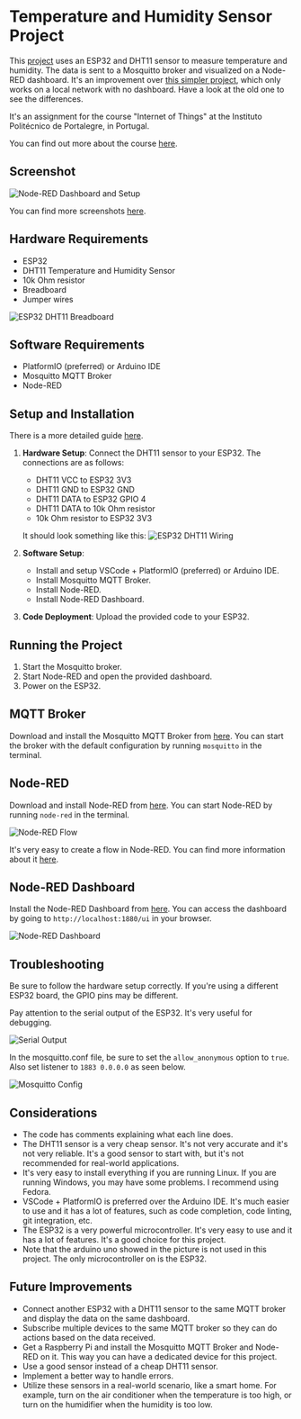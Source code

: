 # Temperature and Humidity Sensor Project

This [project](https://github.com/joaoalexarruda/esp32_dht11_mosquito_node-red) uses an ESP32 and DHT11 sensor to measure temperature and humidity. The data is sent to a Mosquitto broker and visualized on a Node-RED dashboard. It's an improvement over [this simpler project](https://github.com/joaoalexarruda/esp32_dht11_webserver_mqtt), which only works on a local network with no dashboard. Have a look at the old one to see the differences.

It's an assignment for the course "Internet of Things" at the Instituto Politécnico de Portalegre, in Portugal.

You can find out more about the course [here](https://www.ipportalegre.pt/pt/oferta-formativa/pos-graduacao-data-science-and-digital-transformation).

## Screenshot

![Node-RED Dashboard and Setup](https://imgur.com/voznaFv.png)

You can find more screenshots [here](https://imgur.com/a/jabCIWW).

## Hardware Requirements

- ESP32
- DHT11 Temperature and Humidity Sensor
- 10k Ohm resistor
- Breadboard
- Jumper wires

![ESP32 DHT11 Breadboard](https://imgur.com/WF8ZJ7I.jpg)

## Software Requirements

- PlatformIO (preferred) or Arduino IDE
- Mosquitto MQTT Broker
- Node-RED

## Setup and Installation

There is a more detailed guide [here](ProjetoFinal_JoaoAlexArrudaDaSilva.pdf).

1. **Hardware Setup**: Connect the DHT11 sensor to your ESP32. The connections are as follows:

   - DHT11 VCC to ESP32 3V3
   - DHT11 GND to ESP32 GND
   - DHT11 DATA to ESP32 GPIO 4
   - DHT11 DATA to 10k Ohm resistor
   - 10k Ohm resistor to ESP32 3V3

   It should look something like this:
   ![ESP32 DHT11 Wiring](https://imgur.com/MiuOGkL.jpg)

2. **Software Setup**: 
   - Install and setup VSCode + PlatformIO (preferred) or Arduino IDE.
   - Install Mosquitto MQTT Broker.
   - Install Node-RED.
   - Install Node-RED Dashboard.

3. **Code Deployment**: Upload the provided code to your ESP32.

## Running the Project

1. Start the Mosquitto broker.
2. Start Node-RED and open the provided dashboard.
3. Power on the ESP32.

## MQTT Broker

Download and install the Mosquitto MQTT Broker from [here](https://mosquitto.org/download/).
You can start the broker with the default configuration by running `mosquitto` in the terminal.

## Node-RED

Download and install Node-RED from [here](https://nodered.org/docs/getting-started/local).
You can start Node-RED by running `node-red` in the terminal.

![Node-RED Flow](https://imgur.com/jv2cUAx.png)

It's very easy to create a flow in Node-RED. You can find more information about it [here](https://nodered.org/docs/getting-started/first-flow).


## Node-RED Dashboard

Install the Node-RED Dashboard from [here](https://flows.nodered.org/node/node-red-dashboard).
You can access the dashboard by going to `http://localhost:1880/ui` in your browser.

![Node-RED Dashboard](https://imgur.com/XGUOuPg.png)

## Troubleshooting

Be sure to follow the hardware setup correctly. If you're using a different ESP32 board, the GPIO pins may be different.

Pay attention to the serial output of the ESP32. It's very useful for debugging.

![Serial Output](https://imgur.com/kPssBJ0.png)

In the mosquitto.conf file, be sure to set the `allow_anonymous` option to `true`.
Also set listener to `1883 0.0.0.0` as seen below.

![Mosquitto Config](https://imgur.com/OqW4wx4.png)

## Considerations

- The code has comments explaining what each line does.
- The DHT11 sensor is a very cheap sensor. It's not very accurate and it's not very reliable. It's a good sensor to start with, but it's not recommended for real-world applications.
- It's very easy to install everything if you are running Linux. If you are running Windows, you may have some problems. I recommend using Fedora.
- VSCode + PlatformIO is preferred over the Arduino IDE. It's much easier to use and it has a lot of features, such as code completion, code linting, git integration, etc.
- The ESP32 is a very powerful microcontroller. It's very easy to use and it has a lot of features. It's a good choice for this project.
- Note that the arduino uno showed in the picture is not used in this project. The only microcontroller on is the ESP32.

## Future Improvements

- Connect another ESP32 with a DHT11 sensor to the same MQTT broker and display the data on the same dashboard.
- Subscribe multiple devices to the same MQTT broker so they can do actions based on the data received.
- Get a Raspberry Pi and install the Mosquitto MQTT Broker and Node-RED on it. This way you can have a dedicated device for this project.
- Use a good sensor instead of a cheap DHT11 sensor.
- Implement a better way to handle errors.
- Utilize these sensors in a real-world scenario, like a smart home. For example, turn on the air conditioner when the temperature is too high, or turn on the humidifier when the humidity is too low.